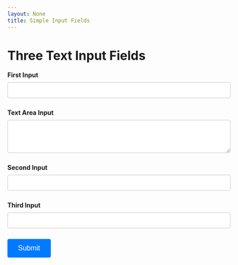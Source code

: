 ```yaml
---
layout: None
title: Simple Input Fields
---
```


<h1>Three Text Input Fields</h1>

<style>
    .form-group {
        margin-bottom: 1.5rem;
    }

    label {
        display: block;
        margin-bottom: 0.5rem;
        font-weight: bold;
    }

    input, textarea {
        width: 100%;
        padding: 0.5rem;
        font-size: 1rem;
        border: 1px solid #ccc;
        border-radius: 4px;
    }

    button {
        padding: 0.75rem 1.5rem;
        font-size: 1rem;
        color: white;
        background-color: #007bff;
        border: none;
        border-radius: 4px;
        cursor: pointer;
    }

    button:hover {
        background-color: #0056b3;
    }
</style>

<form>
    <div class="form-group">
        <label for="input1">First Input</label>
        <input type="text" id="input1" name="input1">
    </div>
    <div class="form-group">
        <label for="text1">Text Area Input</label>
        <textarea id="text1" name="textarea" rows="3"></textarea>
    </div>
    <div class="form-group">
        <label for="input2">Second Input</label>
        <input type="text" id="input2" name="input2">
    </div>
    <div class="form-group">
        <label for="input3">Third Input</label>
        <input type="text" id="input3" name="input3">
    </div>
    <button type="submit">Submit</button>
</form>